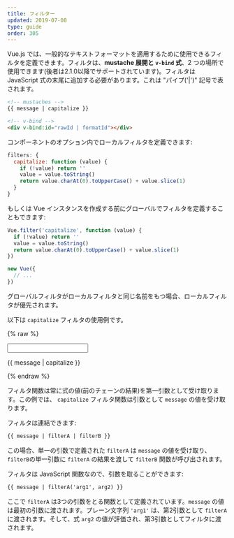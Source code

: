 ```yaml
---
title: フィルター
updated: 2019-07-08
type: guide
order: 305
---
```


Vue.js では、一般的なテキストフォーマットを適用するために使用できるフィルタを定義できます。フィルタは、**mustache 展開と `v-bind` 式**、2 つの場所で使用できます(後者は2.1.0以降でサポートされています)。フィルタは JavaScript 式の末尾に追加する必要があります。これは "パイプ('|')" 記号で表されます。

``` html
<!-- mustaches -->
{{ message | capitalize }}

<!-- v-bind -->
<div v-bind:id="rawId | formatId"></div>
```

コンポーネントのオプション内でローカルフィルタを定義できます:

``` js
filters: {
  capitalize: function (value) {
    if (!value) return ''
    value = value.toString()
    return value.charAt(0).toUpperCase() + value.slice(1)
  }
}
```

もしくは Vue インスタンスを作成する前にグローバルでフィルタを定義することもできます:

``` js
Vue.filter('capitalize', function (value) {
  if (!value) return ''
  value = value.toString()
  return value.charAt(0).toUpperCase() + value.slice(1)
})

new Vue({
  // ...
})
```

グローバルフィルタがローカルフィルタと同じ名前をもつ場合、ローカルフィルタが優先されます。

以下は `capitalize` フィルタの使用例です。

{% raw %}
<div id="example_1" class="demo">
  <input type="text" v-model="message">
  <p>{{ message | capitalize }}</p>
</div>
<script>
  new Vue({
    el: '#example_1',
    data: function () {
      return {
        message: 'john'
      }
    },
    filters: {
      capitalize: function (value) {
        if (!value) return ''
        value = value.toString()
        return value.charAt(0).toUpperCase() + value.slice(1)
      }
    }
  })
</script>
{% endraw %}

フィルタ関数は常に式の値(前のチェーンの結果)を第一引数として受け取ります。この例では、 `capitalize` フィルタ関数は引数として `message` の値を受け取ります。

フィルタは連結できます:

``` html
{{ message | filterA | filterB }}
```

この場合、単一の引数で定義された `filterA` は `message` の値を受け取り、`filterB`の単一引数に `filterA` の結果を渡して `filterB` 関数が呼び出されます。

フィルタは JavaScript 関数なので、引数を取ることができます:

``` html
{{ message | filterA('arg1', arg2) }}
```

ここで `filterA` は3つの引数をとる関数として定義されています。`message` の値は最初の引数に渡されます。プレーン文字列 `'arg1'` は、第2引数として `filterA` に渡されます。そして、式 `arg2` の値が評価され、第3引数としてフィルタに渡されます。
